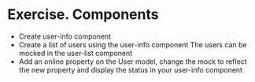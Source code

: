 # Exercise. Components

-    Create user-info component
-    Create a list of users using the user-info component The users can be mocked in the user-list component
-    Add an online property on the User model, change the mock to reflect the new property and display the status in your user-info component

